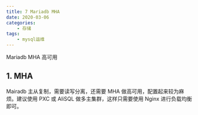 ```yaml
---
title: 7 Mariadb MHA
date: 2020-03-06
categories:
    - 存储
tags:
    - mysql运维
---
```


Mariadb MHA 高可用

<!-- more -->

## 1. MHA
Mairadb 主从复制，需要读写分离，还需要 MHA 做高可用，配置起来较为麻烦。建议使用 PXC 或 AliSQL 做多主集群，这样只需要使用 Nginx 进行负载均衡即可。